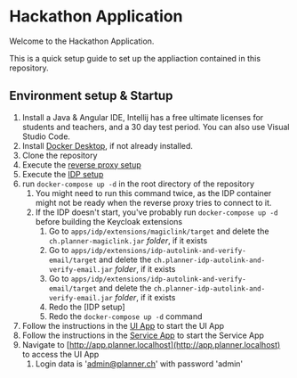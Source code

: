 # Hackathon Application

Welcome to the Hackathon Application.

This is a quick setup guide to set up the appliaction contained in this repository.

## Environment setup & Startup
1. Install a Java & Angular IDE, Intellij has a free ultimate licenses for students and teachers, and a 30 day test period. You can also use Visual Studio Code.
2. Install [Docker Desktop](https://www.docker.com/products/docker-desktop/), if not already installed.
3. Clone the repository
4. Execute the [reverse proxy setup](./apps/reverse-proxy/README.md#setup)
5. Execute the [IDP setup](./apps/idp/README.md#setup)
6. run `docker-compose up -d` in the root directory of the repository
   1. You might need to run this command twice, as the IDP container might not be ready when the reverse proxy tries to connect to it.
   2. If the IDP doesn't start, you've probably run `docker-compose up -d` before building the Keycloak extensions
      1. Go to `apps/idp/extensions/magiclink/target` and delete the `ch.planner-magiclink.jar` *folder*, if it exists
      2. Go to `apps/idp/extensions/idp-autolink-and-verify-email/target` and delete the `ch.planner-idp-autolink-and-verify-email.jar` *folder*, if it exists
      3. Go to `apps/idp/extensions/idp-autolink-and-verify-email/target` and delete the `ch.planner-idp-autolink-and-verify-email.jar` *folder*, if it exists
      4. Redo the  [IDP setup]
      5. Redo the `docker-compose up -d` command
7. Follow the instructions in the [UI App](./apps/ui/README.md#setup) to start the UI App
8. Follow the instructions in the [Service App](./apps/svc/README.md#setup) to start the Service App
9. Navigate to [http://app.planner.localhost](http://app.planner.localhost) to access the UI App
   1. Login data is 'admin@planner.ch' with password 'admin'

